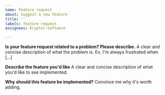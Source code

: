 ```yaml
---
name: Feature request
about: Suggest a new feature
title: ''
labels: feature request
assignees: Kryptor-Software

---
```


**Is your feature request related to a problem? Please describe.**
A clear and concise description of what the problem is. Ex. I'm always frustrated when [...]

**Describe the feature you'd like**
A clear and concise description of what you'd like to see implemented.

**Why should this feature be implemented?**
Convince me why it's worth adding.
